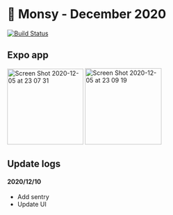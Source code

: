 # 🚀 Monsy - December 2020

[![Build Status](https://travis-ci.com/timivietnam/expo_monsy.svg?token=fdqYgpf1YvC93Nhqybz4&branch=develop)](https://travis-ci.com/timivietnam/expo_monsy)

## Expo app

<img width="175" alt="Screen Shot 2020-12-05 at 23 07 31" src="https://user-images.githubusercontent.com/47516405/101245280-13db1100-374f-11eb-9756-026bcd9240b0.png">
<img width="176" alt="Screen Shot 2020-12-05 at 23 09 19" src="https://user-images.githubusercontent.com/47516405/101245282-150c3e00-374f-11eb-90fb-fa078ca64f2b.png">

## Update logs

#### 2020/12/10

- Add sentry
- Update UI
